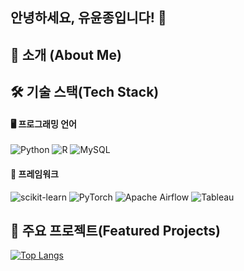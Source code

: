 ## 안녕하세요, 유윤종입니다! 👋

📖 소개 (About Me)
- 

🛠️ 기술 스택(Tech Stack)
-

#### 🖥️ 프로그래밍 언어

![Python](https://img.shields.io/badge/python-3670A0?style=for-the-badge&logo=python&logoColor=ffdd54)
![R](https://img.shields.io/badge/R-276DC3?style=for-the-badge&logo=r&logoColor=white)
![MySQL](https://img.shields.io/badge/mysql-4479A1.svg?style=for-the-badge&logo=mysql&logoColor=white)

#### 🔧 프레임워크

![scikit-learn](https://img.shields.io/badge/scikit--learn-%23F7931E.svg?style=for-the-badge&logo=scikit-learn&logoColor=white)
![PyTorch](https://img.shields.io/badge/PyTorch-%23EE4C2C.svg?style=for-the-badge&logo=PyTorch&logoColor=white)
![Apache Airflow](https://img.shields.io/badge/Apache%20Airflow-017CEE?style=for-the-badge&logo=Apache%20Airflow&logoColor=white)
![Tableau](https://img.shields.io/badge/Tableau-E97627?style=for-the-badge&logo=Tableau&logoColor=white)


🚀 주요 프로젝트(Featured Projects)
- 


[![Top Langs](https://github-readme-stats.vercel.app/api/top-langs/?username=jeyukburrito)](https://github.com/anuraghazra/github-readme-stats)
